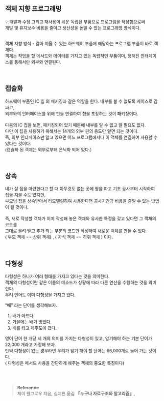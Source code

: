 ## 객체 지향 프로그래밍

<aside>
💡 개발과 수정 그리고 재사용이 쉬운 독립된 부품으로 프로그램을 작성함으로써
<br/>개발 및 유지보수 비용을 줄이고 생산성을 높일 수 있는 프로그래밍 방식이다.

</aside>

<br/>객체 지향 방식 - 갈아 끼울 수 있는 하드웨어 부품에 해당하는 프로그램 부품이 바로 객체다. <br/>객체는 작업을 할 메서드와 데이터를 가지고 있는 독립적인 부품이며, 정해진 인터페이스를 통해서만 외부와 연결된다.

<br/>

## 캡슐화

하드웨어 부품인 IC 칩 의 패키징과 같은 역할을 한다. 내부를 볼 수 없도록 케이스로 감싸고, <br/>외부와의 인터페이스를 위해 핀을 연결하여 칩을 포장하는 것이 패키징이다. <br/><br/>다음의 IC 칩을 보면, 패키징되어 있기 때문에 내부를 알 수 없고 알 필요도 없다. <br/>다만 이 칩을 사용하기 위해서는 14개의 외부 핀의 용도만 알면 되는 것이다. <br/>즉, 외부 인터페이스만 알고 있으면 어느 프로그램에서나 이 객체를 연결하여 사용할 수 있다는 것이다.  <br/>(캡슐화 된 객체는 외부로부터 은닉화 되어 있다.)

<br/>

## 상속

내가 살 집을 마련한다고 할 때 아무것도 없는 곳에 땅을 파고 기초 공사부터 시작하여 집을 지을 수도 있지만, <br/>부모님 집을 상속받아서 리모델링하여 사용한다면 공사기간과 비용을 줄일 수 있는 방법이 될 것이다. <br/><br/>즉, 새로 작성할 객체가 이미 작성해 놓은 객체와 유사한 특정을 갖고 있다면 그 객체의 코드를 <br/>그대로 물려 받고 추가 되는 부분의 코드만 작성하여 새로운 객체를 만들 수 있다. <br/>( 부모 객체 == 상위 객체) , ( 자식 객체 == 하위 객체 ) 이다.

<br/>

## 다형성

다형성은 하나가 여러 형태를 가지고 있다는 것을 의미한다. <br/>객체의 다형성이란 같은 이름의 메소드가 상황에 따라 다른 연산을 수행하는 것을 의미한다. <br/>우리 언어도 이미 다형성을 가지고 있다. 

“배” 라는 단어를 생각해보자. 

1. 배가 아프다.
2. 가을에는 배가 맛있다.
3. 배를 타고 제주도에 갔다.

영어 단어 한 개당 세 개의 의미를 가지는 다형성이 있고, 암기해야 하는 기본 단어가 22,000 개라고 가정해 보자.<br/> 만약 다형성이 없는 경우라면 우리가 암기 해야 할 단어는 66,000개로 늘어 가는 것이다. <br/>( 다형성은 메서드 사용을 간단하게 해주는 객체의 중요한 특징이다)


<br/><br/>

>**Reference**
<br/>제이 웬그로우 지음, 심지현 옮김 **『**누구나 자료구조와 알고리즘**』**,